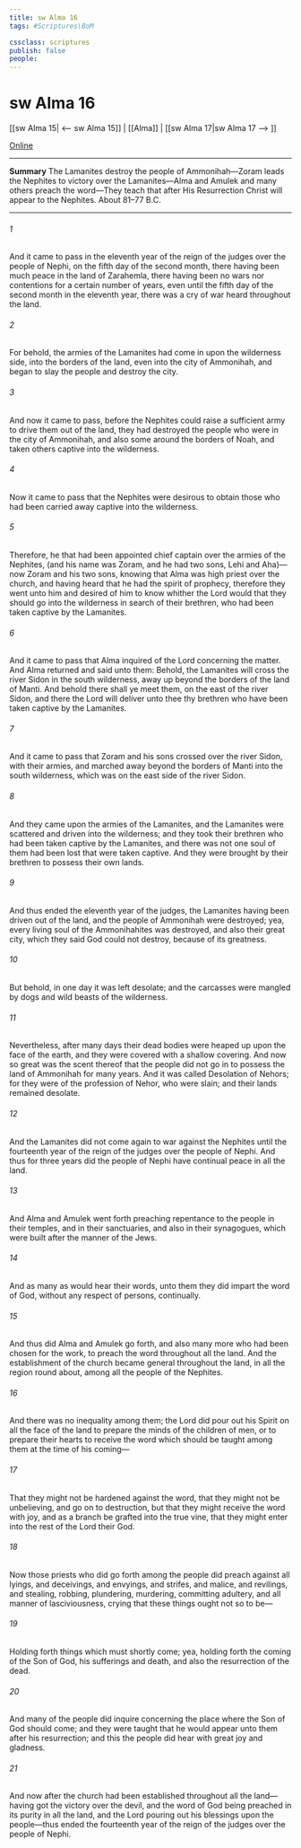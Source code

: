 ```yaml
---
title: sw Alma 16
tags: #Scriptures\BoM

cssclass: scriptures
publish: false
people:
---
```


# sw Alma 16
[[sw Alma 15| <-- sw Alma 15]] | [[Alma]] | [[sw Alma 17|sw Alma 17 --> ]]

[Online](https://churchofjesuschrist.org/study/scriptures/bofm/alma/16?lang=eng)

---
__Summary__
The Lamanites destroy the people of Ammonihah—Zoram leads the Nephites to victory over the Lamanites—Alma and Amulek and many others preach the word—They teach that after His Resurrection Christ will appear to the Nephites. About 81–77 B.C.

---
###### 1 
And it came to pass in the eleventh year of the reign of the judges over the people of Nephi, on the fifth day of the second month, there having been much peace in the land of Zarahemla, there having been no wars nor contentions for a certain number of years, even until the fifth day of the second month in the eleventh year, there was a cry of war heard throughout the land.

###### 2 
For behold, the armies of the Lamanites had come in upon the wilderness side, into the borders of the land, even into the city of Ammonihah, and began to slay the people and destroy the city.

###### 3 
And now it came to pass, before the Nephites could raise a sufficient army to drive them out of the land, they had destroyed the people who were in the city of Ammonihah, and also some around the borders of Noah, and taken others captive into the wilderness.

###### 4 
Now it came to pass that the Nephites were desirous to obtain those who had been carried away captive into the wilderness.

###### 5 
Therefore, he that had been appointed chief captain over the armies of the Nephites, (and his name was Zoram, and he had two sons, Lehi and Aha)—now Zoram and his two sons, knowing that Alma was high priest over the church, and having heard that he had the spirit of prophecy, therefore they went unto him and desired of him to know whither the Lord would that they should go into the wilderness in search of their brethren, who had been taken captive by the Lamanites.

###### 6 
And it came to pass that Alma inquired of the Lord concerning the matter. And Alma returned and said unto them: Behold, the Lamanites will cross the river Sidon in the south wilderness, away up beyond the borders of the land of Manti. And behold there shall ye meet them, on the east of the river Sidon, and there the Lord will deliver unto thee thy brethren who have been taken captive by the Lamanites.

###### 7 
And it came to pass that Zoram and his sons crossed over the river Sidon, with their armies, and marched away beyond the borders of Manti into the south wilderness, which was on the east side of the river Sidon.

###### 8 
And they came upon the armies of the Lamanites, and the Lamanites were scattered and driven into the wilderness; and they took their brethren who had been taken captive by the Lamanites, and there was not one soul of them had been lost that were taken captive. And they were brought by their brethren to possess their own lands.

###### 9 
And thus ended the eleventh year of the judges, the Lamanites having been driven out of the land, and the people of Ammonihah were destroyed; yea, every living soul of the Ammonihahites was destroyed, and also their great city, which they said God could not destroy, because of its greatness.

###### 10 
But behold, in one day it was left desolate; and the carcasses were mangled by dogs and wild beasts of the wilderness.

###### 11 
Nevertheless, after many days their dead bodies were heaped up upon the face of the earth, and they were covered with a shallow covering. And now so great was the scent thereof that the people did not go in to possess the land of Ammonihah for many years. And it was called Desolation of Nehors; for they were of the profession of Nehor, who were slain; and their lands remained desolate.

###### 12 
And the Lamanites did not come again to war against the Nephites until the fourteenth year of the reign of the judges over the people of Nephi. And thus for three years did the people of Nephi have continual peace in all the land.

###### 13 
And Alma and Amulek went forth preaching repentance to the people in their temples, and in their sanctuaries, and also in their synagogues, which were built after the manner of the Jews.

###### 14 
And as many as would hear their words, unto them they did impart the word of God, without any respect of persons, continually.

###### 15 
And thus did Alma and Amulek go forth, and also many more who had been chosen for the work, to preach the word throughout all the land. And the establishment of the church became general throughout the land, in all the region round about, among all the people of the Nephites.

###### 16 
And there was no inequality among them; the Lord did pour out his Spirit on all the face of the land to prepare the minds of the children of men, or to prepare their hearts to receive the word which should be taught among them at the time of his coming—

###### 17 
That they might not be hardened against the word, that they might not be unbelieving, and go on to destruction, but that they might receive the word with joy, and as a branch be grafted into the true vine, that they might enter into the rest of the Lord their God.

###### 18 
Now those priests who did go forth among the people did preach against all lyings, and deceivings, and envyings, and strifes, and malice, and revilings, and stealing, robbing, plundering, murdering, committing adultery, and all manner of lasciviousness, crying that these things ought not so to be—

###### 19 
Holding forth things which must shortly come; yea, holding forth the coming of the Son of God, his sufferings and death, and also the resurrection of the dead.

###### 20 
And many of the people did inquire concerning the place where the Son of God should come; and they were taught that he would appear unto them after his resurrection; and this the people did hear with great joy and gladness.

###### 21 
And now after the church had been established throughout all the land—having got the victory over the devil, and the word of God being preached in its purity in all the land, and the Lord pouring out his blessings upon the people—thus ended the fourteenth year of the reign of the judges over the people of Nephi.

